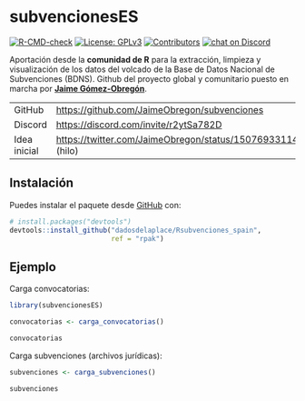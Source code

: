 
<!-- README.md is generated from README.Rmd. Please edit that file -->

# subvencionesES

<!-- badges: start -->

[![R-CMD-check](https://github.com/dadosdelaplace/Rsubvenciones_spain/actions/workflows/check-pak.yaml/badge.svg?branch=rpak)](https://github.com/dadosdelaplace/Rsubvenciones_spain/actions/workflows/check-pak.yaml)
[![License:
GPLv3](https://img.shields.io/badge/license-GPLv3-blue.svg)](https://www.gnu.org/licenses/gpl-3.0)
[![Contributors](https://img.shields.io/github/contributors/dadosdelaplace/Rsubvenciones_spain)](https://github.com/dadosdelaplace/Rsubvenciones_spain/graphs/contributors)
[![chat on
Discord](https://img.shields.io/discord/308323056592486420?logo=discord)](https://discord.com/invite/r2ytSa782D)

<!-- badges: end -->

Aportación desde la **comunidad de R** para la extracción, limpieza y
visualización de los datos del volcado de la Base de Datos Nacional de
Subvenciones (BDNS). Github del proyecto global y comunitario puesto en
marcha por [**Jaime
Gómez-Obregón**](https://github.com/JaimeObregon/subvenciones).

|              |                                                                      |
|--------------|----------------------------------------------------------------------|
| GitHub       | <https://github.com/JaimeObregon/subvenciones>                       |
| Discord      | <https://discord.com/invite/r2ytSa782D>                              |
| Idea inicial | <https://twitter.com/JaimeObregon/status/1507693311422877697> (hilo) |

## Instalación

Puedes instalar el paquete desde [GitHub](https://github.com/) con:

``` r
# install.packages("devtools")
devtools::install_github("dadosdelaplace/Rsubvenciones_spain",
                         ref = "rpak")
```

## Ejemplo

Carga convocatorias:

``` r
library(subvencionesES)

convocatorias <- carga_convocatorias()

convocatorias
```

Carga subvenciones (archivos jurídicas):

``` r
subvenciones <- carga_subvenciones()

subvenciones
```
